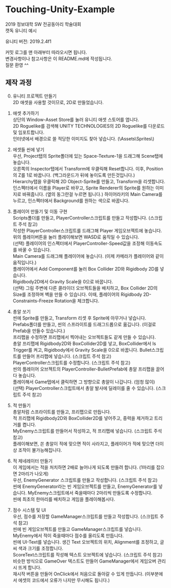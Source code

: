 # Touching-Unity-Example

2019 정보대학 SW 전공동아리 학술대회  
캣독 유니티 예시

유니티 버전: 2019.2.4f1

커밋 로그를 맨 아래부터 따라오시면 됩니다.  
변경사항이나 참고사항은 이 README.md에 작성됩니다.  
질문 환영 ^^

## 제작 과정

0. 유니티 프로젝트 만들기  
    2D 애셋을 사용할 것이므로, 2D로 만들었습니다.  

1. 애셋 추가하기  
    상단의 Window-Asset Store를 눌러 유니티 애셋 스토어를 엽니다.  
    2D Roguelike를 검색해 UNITY TECHNOLOGIES의 2D Roguelike를 다운로드 및 임포트합니다.  
    인터넷에서 배경으로 쓸 적당한 이미지도 찾아 넣습니다. (\Assets\Sprites\\)  

2. 에셋들 씬에 넣기  
    우선, Project탭의 Sprite폴더에 있는 Space-Texture-1을 드래그해 Scene탭에 놓습니다.  
    오른쪽의 Inspector탭에서 Transform에 우클릭해 Reset합니다. 이후, Position의 Z를 1로 바꿉니다. (백그라운드가 뒤에 놓이도록 만든것입니다.)  
    Hierarchy탭을 우클릭해 2D Object-Sprite를 만들고, Transform을 리셋합니다.  
    인스펙터에서 이름을 Player로 바꾸고, Sprite Renderer의 Sprite를 원하는 이미지로 바꿔줍니다. (옆의 동그란걸 누르면 됩니다.)
    하이어라키의 Main Camera를 누르고, 인스펙터에서 Background를 원하는 색으로 바꿉니다.  
    
3. 플레이어 만들기 및 이동 구현  
    Scripts폴더를 만들고, PlayerController스크립트를 만들고 작성합니다. (스크립트 주석 참고)  
    작성한 PlayerController스크립트를 드래그해 Player 게임오브젝트에 놓습니다.  
    위의 플레이버튼을 눌러 플레이해보면 WASD로 움직일 수 있습니다.  
    (선택) 플레이어의 인스펙터에서 PlayerController-Speed값을 조정해 이동속도를 바꿀 수 있습니다.  
    Main Camera를 드래그해 플레이어에 놓습니다. (이제 카메라가 플레이어와 같이 움직입니다.)  
    플레이어에서 Add Component를 눌러 Box Collider 2D와 Rigidbody 2D를 넣습니다.  
    Rigidbody2D에서 Gravity Scale을 0으로 바꿉니다.  
    (선택) 그림 주변에 다른 콜라이더 오브젝트들을 배치하고, Box Collider 2D의 Size를 조정하며 벽을 만들 수 있습니다. 이때, 플레이어의 Rigidbody 2D-Constraints-Freeze Rotation을 체크합니다.  

4. 총알 쏘기  
    씬에 Sprite를 만들고, Transform 리셋 후 Sprite에 아무거나 넣습니다.  
    Prefabs폴더를 만들고, 씬의 스프라이트를 드래그드롭으로 옮깁니다. (이걸로 Prefab을 만들수 있습니다.)  
    프리팹을 수정하면 프리팹에서 찍어내는 오브젝트들도 같게 만들 수 있습니다.  
    총알 프리팹에 Rigidbody2D와 BoxCollider2D를 넣고, BoxCollider에서 Is Trigger를 켜고, Rigidbody에서 Gravity Scale을 0으로 바꿉니다.
    Bullet스크립트를 만들어 프리팹에 넣습니다. (스크립트 주석 참고)  
    PlayerController스크립트를 수정합니다. (스크립트 주석 참고)  
    씬의 플레이어 오브젝트의 PlayerController-BulletPrefab에 총알 프리팹을 끌어다 놓습니다.  
    플레이해서 Game탭에서 클릭하면 그 방향으로 총알이 나갑니다. (엄청 많이)  
    (선택) PlayerController스크립트에서 총알 발사에 딜레이를 줄 수 있습니다. (스크립트 주석 참고)

5. 적 만들기  
    총알처럼 스프라이트를 만들고, 프리팹으로 만듭니다.  
    적 프리팹에 Rigidbody2D와 BoxCollider2D를 넣어주고, 중력을 제거하고 트리거를 켭니다.  
    MyEnemy스크립트를 만들어서 작성하고, 적 프리팹에 넣습니다. (스크립트 주석 참고)  
    플레이해보면, 쏜 총알이 적에 맞으면 적이 사라지고, 플레이어가 적에 맞으면 더이상 조작이 불가능해집니다.  

6. 적 제네레이터 만들기  
    이 게임에서는 적을 처치하면 2배로 늘어나게 되도록 만들려 합니다. (1마리를 잡으면 2마리가 나오게)  
    우선, EnemyGenerator 스크립트를 만들고 작성합니다. (스크립트 주석 참고)  
    씬에 EnemyGenerator라는 빈 게임오브젝트를 만들고, EnemyGenerator를 넣습니다.
    MyEnemy스크립트에서 죽을때마다 2마리씩 만들도록 수정합니다.  
    씬에 최초의 한마리를 배치하고 게임을 플레이해봅시다.  

7. 점수 시스템 및 UI  
    우선, 점수를 저장할 GameManager스크립트를 만들고 작성합니다. (스크립트 주석 참고)  
    씬에 빈 게임오브젝트를 만들고 GameManager스크립트를 넣습니다.  
    MyEnemy에서 적이 죽을때마다 점수를 올리도록 만듭니다.  
    씬에 UI-Text를 넣습니다. 생긴 Text 오브젝트의 위치, Alignment를 조정하고, 글씨 색과 크기를 조정합니다.  
    ScoreText스크립트를 작성해 텍스트 오브젝트에 넣습니다. (스크립트 주석 참고)  
    비슷한 방식으로 GameOver 텍스트도 만들어 GameManager에서 게임오버 관리시 뜨게 합니다.  
    재시작 버튼을 만들어 OnClick에서 처음으로 돌아갈 수 있게 만듭니다. (이부분에서 에셋의 코드에서 오류가 나지만 무시해도 됩니다.)  
